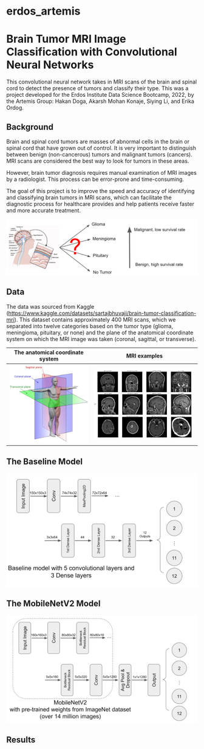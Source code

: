# erdos_artemis

Brain Tumor MRI Image Classification with Convolutional Neural Networks
=========================================================================

This convolutional neural network takes in MRI scans of the brain and spinal cord to detect the presence of tumors and classify their type. This was a project developed for the Erdos Institute Data Science Bootcamp, 2022, by the Artemis Group: Hakan Doga, Akarsh Mohan Konaje, Siying Li, and Erika Ordog.

Background
----------

Brain and spinal cord tumors are masses of abnormal cells in the brain or spinal cord that have grown out of control.
It is very important to distinguish between benign (non-cancerous) tumors and malignant tumors (cancers). 
MRI scans are considered the best way to look for tumors in these areas.

However, brain tumor diagnosis requires manual examination of MRI images by a radiologist. 
This process can be error-prone and time-consuming. 

The goal of this project is to improve the speed and accuracy of identifying and classifying brain tumors in MRI scans, which can facilitate the diagnostic process for healthcare provides and help patients receive faster and more accurate treatment.

<img src='./media/tumor_types.png' width=1000px>


Data
-------

The data was sourced from Kaggle (https://www.kaggle.com/datasets/sartajbhuvaji/brain-tumor-classification-mri).
This dataset contains approximately 400 MRI scans, which we separated into twelve categories based on the tumor type (glioma, meningioma, pituitary, or none) and the plane of the anatomical coordinate system on which the MRI image was taken (coronal, sagittal, or transverse).


The anatomical coordinate system                                                   |  MRI examples
:---------------------------------------------------------------------------------:|:--------------------------------------------------------------------:
<img src="./media/mri_planes.jpg" alt="Anatomical Coordinate System" width=300px>  |  <img src="./media/mri_scans.png" alt="MRI Examples" width=400px>


The Baseline Model
----------------------
<img src='./media/cnn_baseline.png' width=600px>

The MobileNetV2 Model
--------------------------
<img src='./media/cnn.png' width=600px>

Results
---------------






